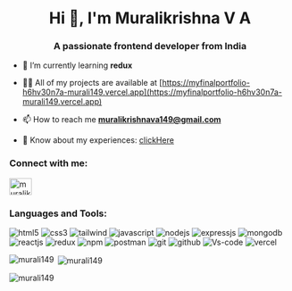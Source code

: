 <h1 align="center">Hi 👋, I'm Muralikrishna V A</h1>
<h3 align="center">A passionate frontend developer from India</h3>

- 🌱 I’m currently learning **redux**

- 👨‍💻 All of my projects are available at [https://myfinalportfolio-h6hv30n7a-murali149.vercel.app](https://myfinalportfolio-h6hv30n7a-murali149.vercel.app)

- 📫 How to reach me **muralikrishnava149@gmail.com**

- 📄 Know about my experiences: [clickHere](https://drive.google.com/file/d/1AVMo2oMgRerhFbzedX8k-Al_CM3MH9Fm/view?usp=sharing)
<!-- - 📄 Know about my experiences  [https://drive.google.com/file/d/1AVMo2oMgRerhFbzedX8k-Al_CM3MH9Fm/view?usp=sharing](clickHere) -->

<h3 align="left">Connect with me:</h3>
<p align="left">
<a href="https://linkedin.com/in/muralikrishnava" target="blank"><img align="center" src="https://raw.githubusercontent.com/rahuldkjain/github-profile-readme-generator/master/src/images/icons/Social/linked-in-alt.svg" alt="muralikrishnava" height="30" width="40" /></a>
</p>

<h3 align="left">Languages and Tools:</h3>

<p >
  <img src="https://img.shields.io/badge/HTML5-E34F26?style=for-the-badge&logo=html5&logoColor=white" alt="html5"/>
<img src="https://img.shields.io/badge/CSS3-1572B6?style=for-the-badge&logo=css3&logoColor=white" alt="css3"/>

<img src="https://img.shields.io/badge/Tailwind_CSS-38B2AC?style=for-the-badge&logo=tailwind-css&logoColor=white" alt="tailwind"/>
<img src="https://img.shields.io/badge/JavaScript-323330?style=for-the-badge&logo=javascript&logoColor=F7DF1E" alt="javascript"/>
<img src="https://img.shields.io/badge/Node.js-339933?style=for-the-badge&logo=nodedotjs&logoColor=white" alt="nodejs" />
<img src="https://img.shields.io/badge/Express.js-000000?style=for-the-badge&logo=express&logoColor=white" alt="expressjs"/>
<img src="https://img.shields.io/badge/MongoDB-4EA94B?style=for-the-badge&logo=mongodb&logoColor=white" alt="mongodb"/>
<img src="https://img.shields.io/badge/React-20232A?style=for-the-badge&logo=react&logoColor=61DAFB" alt="reactjs" />
<img src="https://img.shields.io/badge/Redux-593D88?style=for-the-badge&logo=redux&logoColor=white" alt="redux" />
<img src="https://img.shields.io/badge/npm-CB3837?style=for-the-badge&logo=npm&logoColor=white" alt="npm"/>
<img src="https://img.shields.io/badge/Postman-FF6C37?style=for-the-badge&logo=Postman&logoColor=white" alt="postman"/>
<img src="https://img.shields.io/badge/Git-f44d27?style=for-the-badge&logo=git&logoColor=white" alt="git"/>
<img src="https://img.shields.io/badge/GitHub-100000?style=for-the-badge&logo=github&logoColor=white" alt="github"/>


<img src="https://img.shields.io/badge/VisualStudioCode-0078d7.svg?style=for-the-badge&logo=visual-studio-code&logoColor=white" alt="Vs-code"/>
 <img src="https://img.shields.io/badge/Vercel-100000?style=for-the-badge&logo=Vercel&logoColor=white" alt="vercel"/>

 
 

</p>
  
  

<p><img align="left" src="https://github-readme-stats.vercel.app/api/top-langs?username=murali149&show_icons=true&locale=en&layout=compact" alt="murali149" /></p>

<p>&nbsp;<img align="center" src="https://github-readme-stats.vercel.app/api?username=murali149&show_icons=true&locale=en" alt="murali149" /></p>

<p><img align="center" src="https://github-readme-streak-stats.herokuapp.com/?user=murali149&" alt="murali149" /></p>
